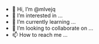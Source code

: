 - 👋 Hi, I’m @mlvejq
- 👀 I’m interested in ...
- 🌱 I’m currently learning ...
- 💞️ I’m looking to collaborate on ...
- 📫 How to reach me ...

<!---
mlvejq/mlvejq is a ✨ special ✨ repository because its `README.md` (this file) appears on your GitHub profile.
You can click the Preview link to take a look at your changes.
--->
